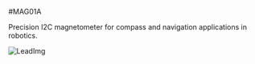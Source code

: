 <!--- Created:2017-01-02T13:57:00.869508: ---> 
<!--- Author:Mlab: ---> 
<!--- AuthorEmail:email@mlab.cz: ---> 
<!--- Tags:None: ---> 
<!--- Ust:None: ---> 
<!--- Name:MAG01A: --->
#MAG01A 
<!--- LongName --->

<!--- ELongName ---> 

<!--- Lead --->
Precision I2C magnetometer for compass and navigation applications in robotics.
<!--- ELead ---> 

![LeadImg](DOC/SRC/img//home/roman/repos/test-mlab-repos/Modules/Sensors/MAG01A/DOC/SRC/img//MAG01A_Top_Big.jpg) 


​
​
<!--- Description --->
<!--- EDescription --->
<!--- Content --->
<!--- EContent --->
            